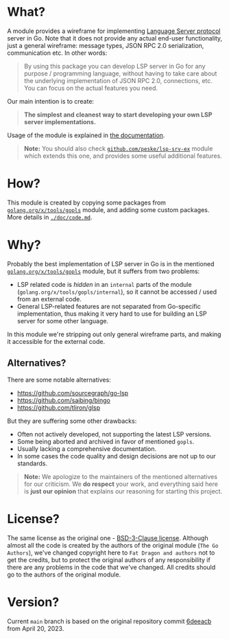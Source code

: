 # What?

A module provides a wireframe for implementing [Language Server protocol](https://langserver.org/) server in Go. Note
that it does not provide any actual end-user functionality, just a general wireframe: message types, JSON RPC 2.0
serialization, communication etc. In other words:

> By using this package you can develop LSP server in Go for any purpose / programming language, without having to take
  care about the underlying implementation of JSON RPC 2.0, connections, etc. You can focus on the actual features you
  need.

Our main intention is to create:

> **The simplest and cleanest way to start developing your own LSP server implementations.**

Usage of the module is explained in [the documentation](./doc/README.md).

> **Note:** You should also check [`github.com/peske/lsp-srv-ex`](https://github.com/peske/lsp-srv-ex) module which
  extends this one, and provides some useful additional features.

# How?

This module is created by copying some packages from
[`golang.org/x/tools/gopls`](https://github.com/golang/tools/tree/master/gopls) module, and adding some custom packages.
More details in [`./doc/code.md`](./doc/code.md).

# Why?

Probably the best implementation of LSP server in Go is in the mentioned
[`golang.org/x/tools/gopls`](https://github.com/golang/tools/tree/master/gopls) module, but it suffers from two
problems:

- LSP related code is _hidden_ in an `internal` parts of the module (`golang.org/x/tools/gopls/internal`), so it cannot
  be accessed / used from an external code.
- General LSP-related features are not separated from Go-specific implementation, thus making it very hard to use for
  building an LSP server for some other language.

In this module we're stripping out only general wireframe parts, and making it accessible for the external code.

## Alternatives?

There are some notable alternatives:

- https://github.com/sourcegraph/go-lsp
- https://github.com/saibing/bingo
- https://github.com/tliron/glsp

But they are suffering some other drawbacks:

- Often not actively developed, not supporting the latest LSP versions.
- Some being aborted and archived in favor of mentioned `gopls`.
- Usually lacking a comprehensive documentation.
- In some cases the code quality and design decisions are not up to our standards.

> **Note:** We apologize to the maintainers of the mentioned alternatives for our criticism. We **do respect** your
> work, and everything said here is **just our opinion** that explains our reasoning for starting this project.

# License?

The same license as the original one - [BSD-3-Clause license](./LICENSE). Although almost all the code is created by the
authors of the original module (`The Go Authors`), we've changed copyright here to `Fat Dragon and authors` not to get
the credits, but to protect the original authors of any responsibility if there are any problems in the code that we've
changed. All credits should go to the authors of the original module.

# Version?

Current `main` branch is based on the original repository commit
[6deeacb](https://github.com/golang/tools/commit/6deeacb5baeccb47a177cd415f7425d8819f022d) from April 20, 2023.
